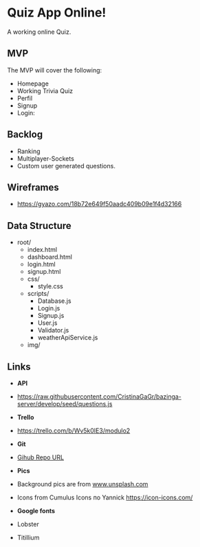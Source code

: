 # Quiz App Online!
A working online Quiz.


## MVP
The MVP will cover the following:

-   Homepage
-   Working Trivia Quiz
-   Perfil
-   Signup
-   Login: 


## Backlog
-  Ranking
-  Multiplayer-Sockets
-  Custom user generated questions.

## Wireframes
- https://gyazo.com/18b72e649f50aadc409b09e1f4d32166

## Data Structure
- root/
  - index.html
  - dashboard.html
  - login.html
  - signup.html
  - css/
    - style.css
  - scripts/
    - Database.js
    - Login.js
    - Signup.js
    - User.js
    - Validator.js
    - weatherApiService.js
  - img/

## Links
- **API**
- https://raw.githubusercontent.com/CristinaGaGr/bazinga-server/develop/seed/questions.js

- **Trello**
- https://trello.com/b/Wv5k0IE3/modulo2

- **Git**

- [Gihub Repo URL](https://github.com/AndreuSCK/Project2/)

- **Pics**
- Background pics are from www.unsplash.com
- Icons from Cumulus Icons по Yannick  https://icon-icons.com/ 

- **Google fonts**
- Lobster
- Titillium
